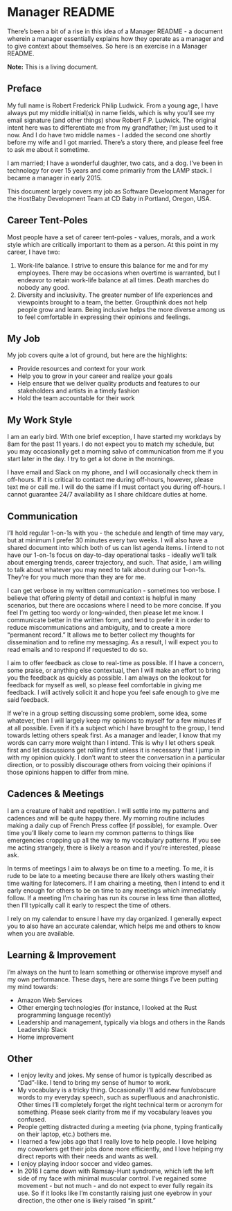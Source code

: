 # Manager README

There’s been a bit of a rise in this idea of a Manager README - a document wherein a manager essentially explains how they operate as a manager and to give context about themselves. So here is an exercise in a Manager README.

**Note:** This is a living document.

## Preface

My full name is Robert Frederick Philip Ludwick. From a young age, I have always put my middle initial(s) in name fields, which is why you’ll see my email signature (and other things) show Robert F.P. Ludwick. The original intent here was to differentiate me from my grandfather; I’m just used to it now. And I do have two middle names - I added the second one shortly before my wife and I got married. There’s a story there, and please feel free to ask me about it sometime.

I am married; I have a wonderful daughter, two cats, and a dog. I’ve been in technology for over 15 years and come primarily from the LAMP stack. I became a manager in early 2015.

This document largely covers my job as Software Development Manager for the HostBaby Development Team at CD Baby in Portland, Oregon, USA.

## Career Tent-Poles

Most people have a set of career tent-poles - values, morals, and a work style which are critically important to them as a person. At this point in my career, I have two:

1. Work-life balance. I strive to ensure this balance for me and for my employees. There may be occasions when overtime is warranted, but I endeavor to retain work-life balance at all times. Death marches do nobody any good.
2. Diversity and inclusivity. The greater number of life experiences and viewpoints brought to a team, the better. Groupthink does not help people grow and learn. Being inclusive helps the more diverse among us to feel comfortable in expressing their opinions and feelings.

## My Job

My job covers quite a lot of ground, but here are the highlights:

* Provide resources and context for your work
* Help you to grow in your career and realize your goals
* Help ensure that we deliver quality products and features to our stakeholders and artists in a timely fashion
* Hold the team accountable for their work

## My Work Style

I am an early bird. With one brief exception, I have started my workdays by 8am for the past 11 years. I do not expect you to match my schedule, but you may occasionally get a morning salvo of communication from me if you start later in the day. I try to get a lot done in the mornings. 

I have email and Slack on my phone, and I will occasionally check them in off-hours. If it is critical to contact me during off-hours, however, please text me or call me. I will do the same if I must contact you during off-hours. I cannot guarantee 24/7 availability as I share childcare duties at home.

## Communication

I’ll hold regular 1-on-1s with you - the schedule and length of time may vary, but at minimum I prefer 30 minutes every two weeks. I will also have a shared document into which both of us can list agenda items. I intend to not have our 1-on-1s focus on day-to-day operational tasks - ideally we’ll talk about emerging trends, career trajectory, and such. That aside, I am willing to talk about whatever you may need to talk about during our 1-on-1s. They’re for you much more than they are for me.

I can get verbose in my written communication - sometimes too verbose. I believe that offering plenty of detail and context is helpful in many scenarios, but there are occasions where I need to be more concise. If you feel I’m getting too wordy or long-winded, then please let me know. I communicate better in the written form, and tend to prefer it in order to reduce miscommunications and ambiguity, and to create a more “permanent record.” It allows me to better collect my thoughts for dissemination and to refine my messaging. As a result, I will expect you to read emails and to respond if requested to do so.

I aim to offer feedback as close to real-time as possible. If I have a concern, some praise, or anything else contextual, then I will make an effort to bring you the feedback as quickly as possible. I am always on the lookout for feedback for myself as well, so please feel comfortable in giving me feedback. I will actively solicit it and hope you feel safe enough to give me said feedback.

If we’re in a group setting discussing some problem, some idea, some whatever, then I will largely keep my opinions to myself for a few minutes if at all possible. Even if it’s a subject which I have brought to the group, I tend towards letting others speak first. As a manager and leader, I know that my words can carry more weight than I intend. This is why I let others speak first and let discussions get rolling first unless it is necessary that I jump in with my opinion quickly. I don’t want to steer the conversation in a particular direction, or to possibly discourage others from voicing their opinions if those opinions happen to differ from mine.

## Cadences & Meetings

I am a creature of habit and repetition. I will settle into my patterns and cadences and will be quite happy there. My morning routine includes making a daily cup of French Press coffee (if possible), for example. Over time you’ll likely come to learn my common patterns to things like emergencies cropping up all the way to my vocabulary patterns. If you see me acting strangely, there is likely a reason and if you’re interested, please ask.

In terms of meetings I aim to always be on time to a meeting. To me, it is rude to be late to a meeting because there are likely others wasting their time waiting for latecomers. If I am chairing a meeting, then I intend to end it early enough for others to be on time to any meetings which immediately follow. If a meeting I’m chairing has run its course in less time than allotted, then I’ll typically call it early to respect the time of others.

I rely on my calendar to ensure I have my day organized. I generally expect you to also have an accurate calendar, which helps me and others to know when you are available.

## Learning & Improvement

I’m always on the hunt to learn something or otherwise improve myself and my own performance. These days, here are some things I’ve been putting my mind towards:

* Amazon Web Services
* Other emerging technologies (for instance, I looked at the Rust programming language recently)
* Leadership and management, typically via blogs and others in the Rands Leadership Slack
* Home improvement

## Other

* I enjoy levity and jokes. My sense of humor is typically described as “Dad”-like. I tend to bring my sense of humor to work.
* My vocabulary is a tricky thing. Occasionally I’ll add new fun/obscure words to my everyday speech, such as superfluous and anachronistic. Other times I’ll completely forget the right technical term or acronym for something. Please seek clarity from me if my vocabulary leaves you confused.
* People getting distracted during a meeting (via phone, typing frantically on their laptop, etc.) bothers me.
* I learned a few jobs ago that I really love to help people. I love helping my coworkers get their jobs done more efficiently, and I love helping my direct reports with their needs and wants as well.
* I enjoy playing indoor soccer and video games.
* In 2016 I came down with Ramsay-Hunt syndrome, which left the left side of my face with minimal muscular control. I’ve regained some movement - but not much - and do not expect to ever fully regain its use. So if it looks like I’m constantly raising just one eyebrow in your direction, the other one is likely raised “in spirit.”
